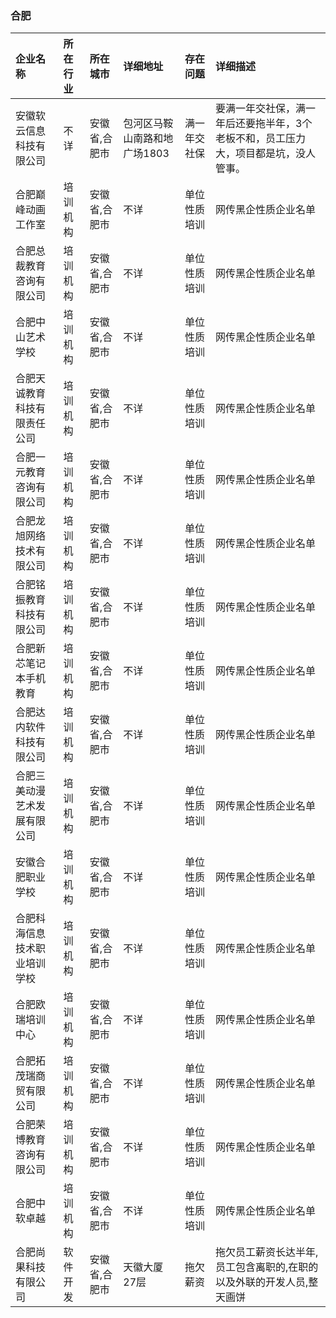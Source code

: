 ### 合肥
| 企业名称 | 所在行业 | 所在城市 | 详细地址 | 存在问题 | 详细描述 |
| :----- | :------ | :------ | :------ | :----- | :------ |
安徽软云信息科技有限公司|不详|安徽省,合肥市|包河区马鞍山南路和地广场1803|满一年交社保| 要满一年交社保，满一年后还要拖半年，3个老板不和，员工压力大，项目都是坑，没人管事。
合肥巅峰动画工作室|培训机构|安徽省,合肥市|不详|单位性质培训|网传黑企性质企业名单
合肥总裁教育咨询有限公司|培训机构|安徽省,合肥市|不详|单位性质培训|网传黑企性质企业名单
合肥中山艺术学校|培训机构|安徽省,合肥市|不详|单位性质培训|网传黑企性质企业名单
合肥天诚教育科技有限责任公司|培训机构|安徽省,合肥市|不详|单位性质培训|网传黑企性质企业名单
合肥一元教育咨询有限公司|培训机构|安徽省,合肥市|不详|单位性质培训|网传黑企性质企业名单
合肥龙旭网络技术有限公司|培训机构|安徽省,合肥市|不详|单位性质培训|网传黑企性质企业名单
合肥铭振教育科技有限公司 |培训机构|安徽省,合肥市|不详|单位性质培训|网传黑企性质企业名单
合肥新芯笔记本手机教育 |培训机构|安徽省,合肥市|不详|单位性质培训|网传黑企性质企业名单
合肥达内软件科技有限公司|培训机构|安徽省,合肥市|不详|单位性质培训|网传黑企性质企业名单
合肥三美动漫艺术发展有限公司|培训机构|安徽省,合肥市|不详|单位性质培训|网传黑企性质企业名单
安徽合肥职业学校   |培训机构|安徽省,合肥市|不详|单位性质培训|网传黑企性质企业名单
合肥科海信息技术职业培训学校|培训机构|安徽省,合肥市|不详|单位性质培训|网传黑企性质企业名单
合肥欧瑞培训中心|培训机构|安徽省,合肥市|不详|单位性质培训|网传黑企性质企业名单
合肥拓茂瑞商贸有限公司 |培训机构|安徽省,合肥市|不详|单位性质培训|网传黑企性质企业名单
合肥荣博教育咨询有限公司|培训机构|安徽省,合肥市|不详|单位性质培训|网传黑企性质企业名单
合肥中软卓越 |培训机构|安徽省,合肥市|不详|单位性质培训|网传黑企性质企业名单
合肥尚果科技有限公司 |软件开发|安徽省,合肥市|天徽大厦27层|拖欠薪资|拖欠员工薪资长达半年,员工包含离职的,在职的以及外联的开发人员,整天画饼
